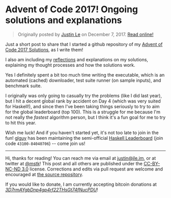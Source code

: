 Advent of Code 2017! Ongoing solutions and explanations
=======================================================

> Originally posted by [Justin Le](https://blog.jle.im/) on December 7, 2017.
> [Read online!](https://blog.jle.im/entry/advent-of-code-2017.html)

Just a short post to share that I started a github repository of my [Advent of
Code 2017 Solutions](https://github.com/mstksg/advent-of-code-2017), as I write
them!

I also am including my
[reflections](https://github.com/mstksg/advent-of-code-2017/blob/master/reflections.md)
and explanations on my solutions, explaining my thought processes and how the
solutions work.

Yes I definitely spent a bit too much time writing the executable, which is an
automated (cached) downloader, test suite runner (on sample inputs), and
benchmark suite.

I originally was only going to casually try the problems (like I did last year),
but I hit a decent global rank by accident on Day 4 (which was very suited for
Haskell!), and since then I've been taking things seriously to try to aim for
the global leaderboard (top 100). This is a struggle for me because I'm not
really the *fastest* algorithm person, but I think it's a fun goal for me to try
to hit this year.

Wish me luck! And if you haven't started yet, it's not too late to join in the
fun! [glguy](https://twitter.com/glguy) has been maintaining the semi-official
[Haskell Leaderboard](adventofcode.com/2017/leaderboard/private) (join code
`43100-84040706`) -- come join us!

---------

Hi, thanks for reading! You can reach me via email at <justin@jle.im>, or at
twitter at [\@mstk](https://twitter.com/mstk)! This post and all others are
published under the [CC-BY-NC-ND
3.0](https://creativecommons.org/licenses/by-nc-nd/3.0/) license. Corrections
and edits via pull request are welcome and encouraged at [the source
repository](https://github.com/mstksg/inCode).

If you would like to donate, I am currently accepting bitcoin donations at
*[3D7rmAYgbDnp4gp4rf22THsGt74fNucPDU](bitcoin:3D7rmAYgbDnp4gp4rf22THsGt74fNucPDU)*!
